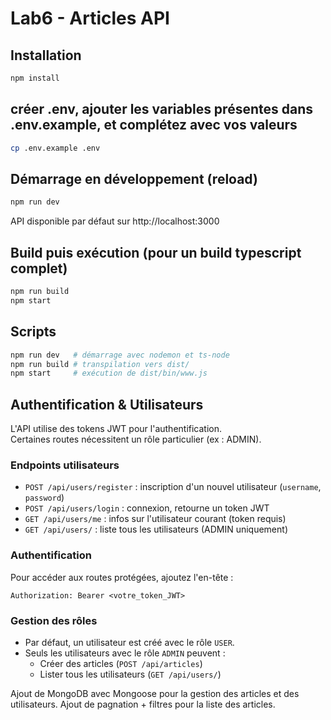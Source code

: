 # Lab6 - Articles API

## Installation
```bash
npm install
```

## créer .env, ajouter les variables présentes dans .env.example, et complétez avec vos valeurs
```bash
cp .env.example .env
```

## Démarrage en développement (reload)
```bash
npm run dev
```

API disponible par défaut sur http://localhost:3000

## Build puis exécution (pour un build typescript complet)
```bash
npm run build
npm start
```

## Scripts
```bash
npm run dev   # démarrage avec nodemon et ts-node
npm run build # transpilation vers dist/
npm start     # exécution de dist/bin/www.js
```

## Authentification & Utilisateurs

L'API utilise des tokens JWT pour l'authentification.  
Certaines routes nécessitent un rôle particulier (ex : ADMIN).

### Endpoints utilisateurs

- `POST /api/users/register` : inscription d'un nouvel utilisateur (`username`, `password`)
- `POST /api/users/login` : connexion, retourne un token JWT
- `GET /api/users/me` : infos sur l'utilisateur courant (token requis)
- `GET /api/users/` : liste tous les utilisateurs (ADMIN uniquement)

### Authentification

Pour accéder aux routes protégées, ajoutez l'en-tête :
```
Authorization: Bearer <votre_token_JWT>
```

### Gestion des rôles

- Par défaut, un utilisateur est créé avec le rôle `USER`.
- Seuls les utilisateurs avec le rôle `ADMIN` peuvent :
  - Créer des articles (`POST /api/articles`)
  - Lister tous les utilisateurs (`GET /api/users/`)



Ajout de MongoDB avec Mongoose pour la gestion des articles et des utilisateurs.
Ajout de pagnation + filtres pour la liste des articles.
